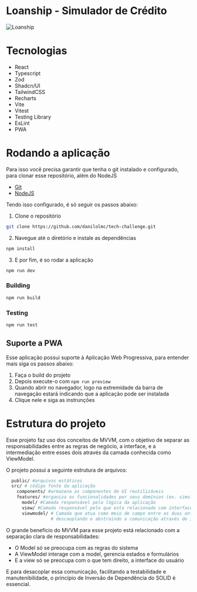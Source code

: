 # Loanship - Simulador de Crédito

![Loanship](projectexample.gif)

# Tecnologias

- React
- Typescript
- Zod
- Shadcn/UI
- TailwindCSS
- Recharts
- Vite
- Vitest
- Testing Library
- EsLint
- PWA

# Rodando a aplicação

Para isso você precisa garantir que tenha o git instalado e configurado, para clonar esse repositório, além do NodeJS
- [Git](https://git-scm.com/book/pt-br/v2/Come%C3%A7ando-Instalando-o-Git)
- [NodeJS](https://nodejs.org/en/download)

Tendo isso configurado, é só seguir os passos abaixo:

1. Clone o repositório
```bash
git clone https://github.com/danilolmc/tech-challenge.git
```
2. Navegue até o diretório e instale as dependências
```bash
npm install
```
3. E por fim, é so rodar a aplicação 
```bash
npm run dev
```

### Building
```bash
npm run build
```

### Testing
```bash
npm run test
```

## Suporte a PWA

Esse aplicação possui suporte à Aplicação Web Progressiva, para entender mais siga os passos abaixo:

1. Faça o build do projeto
2. Depois execute-o com `npm run preview`
3. Quando abrir no navegador, logo na extremidade da barra de navegação estará indicando que a aplicação pode ser instalada
4. Clique nele e siga as instrunções


# Estrutura do projeto

Esse projeto faz uso dos conceitos de MVVM, com o objetivo de separar as responsabilidades entre as regras de negócio, a interface, e a intermediação entre esses dois através da camada conhecida como ViewModel.

O projeto possui a seguinte estrutura de arquivos:
```bash 
  public/ #arquivos estáticos
  src/ # código fonte da aplicação
    components/ #armazena os componentes de UI reutilizáveis
    features/ #organiza as funcionalidades por seus domínios (ex. simulador)
      model/ #Camada responsável pela lógica da aplicação
      view/ #Camada responsável pelo que esta relacionado com interface visual e interação com o usuário
      viewmodel/ # Camada que atua como meio de campo entre as duas anteriores, 
                 # descaoplando e abstraindo a comunicação através de inversão de dependência
```

O grande benefício do MVVM para esse projeto está relacionado com a separação clara de responsabilidades:

- O Model só se preocupa com as regras do sistema 
- A ViewModel interage com a model, gerencia estados e formulários 
- E a view só se preocupa com o que tem direito, a interface do usuário

E para desacoplar essa comunicação, facilitando a testabilidade e manutenibilidade, o princípio de Inversão de Dependência do SOLID é essencial.
